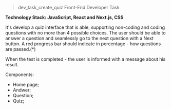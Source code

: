 > dev_task_create_quiz
> Front-End Developer Task

**Technology Stack: JavaScript, React and Next.js, CSS**

It's develop a quiz interface that is able, supporting non-coding and coding questions with no more than 4 possible choices. The user
should be able to answer a question and seamlessly go to the next question with a Next button. 
A red progress bar should indicate in percentage - how questions are passed.(*)

When the test is completed - the user is informed with a message about his result.

Components: 
- Home page;
- Andwer;
- Question;
- Quiz;
